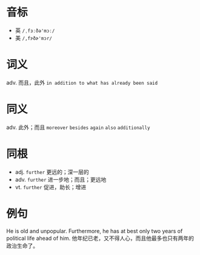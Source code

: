 # 音标

- 英 `/ˌfɜːðə'mɔː/`
- 美 `/,fɝðɚ'mɔr/`

# 词义

adv. 而且，此外
`in addition to what has already been said`

# 同义

adv. 此外；而且
`moreover` `besides` `again` `also` `additionally`

# 同根

- adj. `further` 更远的；深一层的
- adv. `further` 进一步地；而且；更远地
- vt. `further` 促进，助长；增进

# 例句

He is old and unpopular. Furthermore, he has at best only two years of political life ahead of him.
他年纪已老，又不得人心，而且他最多也只有两年的政治生命了。


